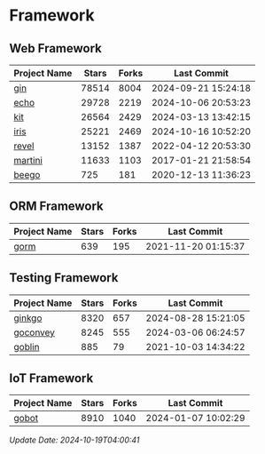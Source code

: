# Framework

## Web Framework
| Project Name | Stars | Forks | Last Commit |
| ------------ | ----- | ----- | ----------- |
| [gin](https://github.com/gin-gonic/gin) | 78514 | 8004 | 2024-09-21 15:24:18 |
| [echo](https://github.com/labstack/echo) | 29728 | 2219 | 2024-10-06 20:53:23 |
| [kit](https://github.com/go-kit/kit) | 26564 | 2429 | 2024-03-13 13:42:15 |
| [iris](https://github.com/kataras/iris) | 25221 | 2469 | 2024-10-16 10:52:20 |
| [revel](https://github.com/revel/revel) | 13152 | 1387 | 2022-04-12 20:53:30 |
| [martini](https://github.com/go-martini/martini) | 11633 | 1103 | 2017-01-21 21:58:54 |
| [beego](https://github.com/astaxie/beego) | 725 | 181 | 2020-12-13 11:36:23 |

## ORM Framework
| Project Name | Stars | Forks | Last Commit |
| ------------ | ----- | ----- | ----------- |
| [gorm](https://github.com/jinzhu/gorm) | 639 | 195 | 2021-11-20 01:15:37 |

## Testing Framework
| Project Name | Stars | Forks | Last Commit |
| ------------ | ----- | ----- | ----------- |
| [ginkgo](https://github.com/onsi/ginkgo) | 8320 | 657 | 2024-08-28 15:21:05 |
| [goconvey](https://github.com/smartystreets/goconvey) | 8245 | 555 | 2024-03-06 06:24:57 |
| [goblin](https://github.com/franela/goblin) | 885 | 79 | 2021-10-03 14:34:22 |

## IoT Framework
| Project Name | Stars | Forks | Last Commit |
| ------------ | ----- | ----- | ----------- |
| [gobot](https://github.com/hybridgroup/gobot) | 8910 | 1040 | 2024-01-07 10:02:29 |

*Update Date: 2024-10-19T04:00:41*